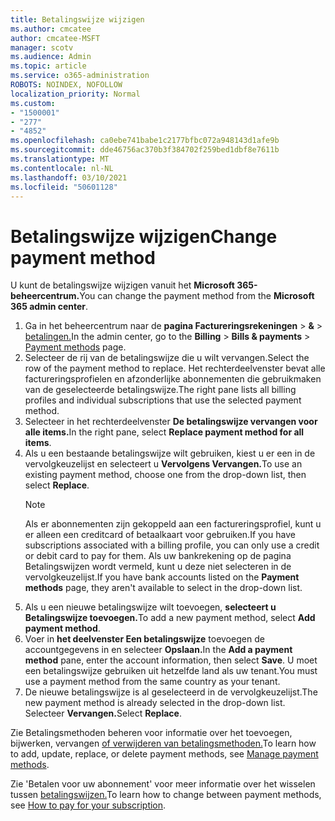 ```yaml
---
title: Betalingswijze wijzigen
ms.author: cmcatee
author: cmcatee-MSFT
manager: scotv
ms.audience: Admin
ms.topic: article
ms.service: o365-administration
ROBOTS: NOINDEX, NOFOLLOW
localization_priority: Normal
ms.custom:
- "1500001"
- "277"
- "4852"
ms.openlocfilehash: ca0ebe741babe1c2177bfbc072a948143d1afe9b
ms.sourcegitcommit: dde46756ac370b3f384702f259bed1dbf8e7611b
ms.translationtype: MT
ms.contentlocale: nl-NL
ms.lasthandoff: 03/10/2021
ms.locfileid: "50601128"
---
```

# <a name="change-payment-method"></a><span data-ttu-id="8917a-102">Betalingswijze wijzigen</span><span class="sxs-lookup"><span data-stu-id="8917a-102">Change payment method</span></span>

<span data-ttu-id="8917a-103">U kunt de betalingswijze wijzigen vanuit het **Microsoft 365-beheercentrum.**</span><span class="sxs-lookup"><span data-stu-id="8917a-103">You can change the payment method from the **Microsoft 365 admin center**.</span></span>
  
1. <span data-ttu-id="8917a-104">Ga in het beheercentrum naar de **pagina Factureringsrekeningen**  >  **&**  >  [betalingen.](https://go.microsoft.com/fwlink/p/?linkid=2018806)</span><span class="sxs-lookup"><span data-stu-id="8917a-104">In the admin center, go to the **Billing** > **Bills & payments** > [Payment methods](https://go.microsoft.com/fwlink/p/?linkid=2018806) page.</span></span>
2. <span data-ttu-id="8917a-105">Selecteer de rij van de betalingswijze die u wilt vervangen.</span><span class="sxs-lookup"><span data-stu-id="8917a-105">Select the row of the payment method to replace.</span></span> <span data-ttu-id="8917a-106">Het rechterdeelvenster bevat alle factureringsprofielen en afzonderlijke abonnementen die gebruikmaken van de geselecteerde betalingswijze.</span><span class="sxs-lookup"><span data-stu-id="8917a-106">The right pane lists all billing profiles and individual subscriptions that use the selected payment method.</span></span>
3. <span data-ttu-id="8917a-107">Selecteer in het rechterdeelvenster **De betalingswijze vervangen voor alle items.**</span><span class="sxs-lookup"><span data-stu-id="8917a-107">In the right pane, select **Replace payment method for all items**.</span></span>
4. <span data-ttu-id="8917a-108">Als u een bestaande betalingswijze wilt gebruiken, kiest u er een in de vervolgkeuzelijst en selecteert u **Vervolgens Vervangen.**</span><span class="sxs-lookup"><span data-stu-id="8917a-108">To use an existing payment method, choose one from the drop-down list, then select **Replace**.</span></span>
    > [!NOTE]
    > <span data-ttu-id="8917a-109">Als er abonnementen zijn gekoppeld aan een factureringsprofiel, kunt u er alleen een creditcard of betaalkaart voor gebruiken.</span><span class="sxs-lookup"><span data-stu-id="8917a-109">If you have subscriptions associated with a billing profile, you can only use a credit or debit card to pay for them.</span></span> <span data-ttu-id="8917a-110">Als uw bankrekening op de  pagina Betalingswijzen wordt vermeld, kunt u deze niet selecteren in de vervolgkeuzelijst.</span><span class="sxs-lookup"><span data-stu-id="8917a-110">If you have bank accounts listed on the **Payment methods** page, they aren't available to select in the drop-down list.</span></span>
5. <span data-ttu-id="8917a-111">Als u een nieuwe betalingswijze wilt toevoegen, **selecteert u Betalingswijze toevoegen.**</span><span class="sxs-lookup"><span data-stu-id="8917a-111">To add a new payment method, select **Add payment method**.</span></span>
6. <span data-ttu-id="8917a-112">Voer in **het deelvenster Een betalingswijze** toevoegen de accountgegevens in en selecteer **Opslaan.**</span><span class="sxs-lookup"><span data-stu-id="8917a-112">In the **Add a payment method** pane, enter the account information, then select **Save**.</span></span> <span data-ttu-id="8917a-113">U moet een betalingswijze gebruiken uit hetzelfde land als uw tenant.</span><span class="sxs-lookup"><span data-stu-id="8917a-113">You must use a payment method from the same country as your tenant.</span></span>
7. <span data-ttu-id="8917a-114">De nieuwe betalingswijze is al geselecteerd in de vervolgkeuzelijst.</span><span class="sxs-lookup"><span data-stu-id="8917a-114">The new payment method is already selected in the drop-down list.</span></span> <span data-ttu-id="8917a-115">Selecteer **Vervangen.**</span><span class="sxs-lookup"><span data-stu-id="8917a-115">Select **Replace**.</span></span>

<span data-ttu-id="8917a-116">Zie Betalingsmethoden beheren voor informatie over het toevoegen, bijwerken, vervangen [of verwijderen van betalingsmethoden.](https://docs.microsoft.com/microsoft-365/commerce/billing-and-payments/manage-payment-methods)</span><span class="sxs-lookup"><span data-stu-id="8917a-116">To learn how to add, update, replace, or delete payment methods, see [Manage payment methods](https://docs.microsoft.com/microsoft-365/commerce/billing-and-payments/manage-payment-methods).</span></span>

<span data-ttu-id="8917a-117">Zie 'Betalen voor uw abonnement' voor meer informatie over het wisselen tussen [betalingswijzen.](https://docs.microsoft.com/microsoft-365/commerce/billing-and-payments/pay-for-your-subscription)</span><span class="sxs-lookup"><span data-stu-id="8917a-117">To learn how to change between payment methods, see [How to pay for your subscription](https://docs.microsoft.com/microsoft-365/commerce/billing-and-payments/pay-for-your-subscription).</span></span>